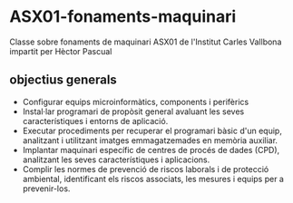 # ASX01-fonaments-maquinari

Classe sobre fonaments de maquinari ASX01 de l'Institut Carles Vallbona impartit per Hèctor Pascual

## objectius generals

- Configurar equips microinformàtics, components i perifèrics
- Instal·lar programari de propòsit general avaluant les seves característiques i entorns de aplicació.
- Executar procediments per recuperar el programari bàsic d'un equip, analitzant i utilitzant imatges
emmagatzemades en memòria auxiliar.
- Implantar maquinari específic de centres de procés de dades (CPD), analitzant les seves
característiques i aplicacions.
- Complir les normes de prevenció de riscos laborals i de protecció ambiental, identificant els
riscos associats, les mesures i equips per a prevenir-los.
